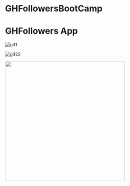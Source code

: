 # GHFollowersBootCamp

<h1> GHFollowers App</h1>

![gif1](https://user-images.githubusercontent.com/45595606/211362366-b51b96c6-ab46-4ba1-a89b-3910211aaa09.gif)

![gif22](https://user-images.githubusercontent.com/45595606/211364478-e149dd6e-0f86-47c2-9bf4-7a5c68bb4785.gif)


<img src="[https://media.giphy.com/media/vFKqnCdLPNOKc/giphy.gif](https://user-images.githubusercontent.com/45595606/211364478-e149dd6e-0f86-47c2-9bf4-7a5c68bb4785.gif)" width="390"  />



